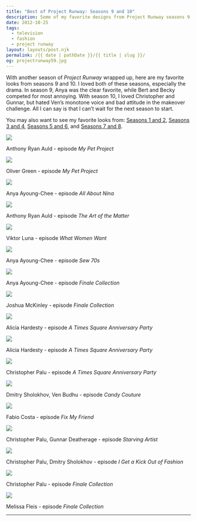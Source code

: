 ```yaml
---
title: "Best of Project Runway: Seasons 9 and 10"
description: Some of my favorite designs from Project Runway seasons 9 and 10.
date: 2012-10-25
tags: 
  - television
  - fashion
  - project runway
layout: layouts/post.njk
permalink: /{{ date | pathDate }}/{{ title | slug }}/
og: projectrunway59.jpg
---
```


With another season of _Project Runway_ wrapped up, here are my favorite looks from seasons 9 and 10. I loved both of these seasons, especially the drama. In season 9, Anya was the clear favorite, while Bert and Becky competed for most annoying. With season 10, I loved Christopher and Gunnar, but hated Ven’s monotone voice and bad attitude in the makeover challenge. All I can say is that I can’t wait for the next season to start.

You may also want to see my favorite looks from: [Seasons 1 and 2](/2011/01/31/best-of-project-runway-seasons-1-and-2/), [Seasons 3 and 4](/2011/02/07/best-of-project-runway-seasons-3-and-4/), [Seasons 5 and 6](/2011/02/13/best-of-project-runway-seasons-5-and-6/), and [Seasons 7 and 8](/2011/03/03/best-of-project-runway-seasons-7-and-8/).

![](/img/projectrunway47.jpg)

Anthony Ryan Auld - episode _My Pet Project_

![](/img/projectrunway48.jpg)

Oliver Green - episode _My Pet Project_

![](/img/projectrunway49.jpg)

Anya Ayoung-Chee - episode _All About Nina_

![](/img/projectrunway50.jpg)

Anthony Ryan Auld - episode _The Art of the Matter_

![](/img/projectrunway52.jpg)

Viktor Luna - episode _What Women Want_

![](/img/projectrunway53.jpg)

Anya Ayoung-Chee - episode _Sew 70s_

![](/img/projectrunway54.jpg)

Anya Ayoung-Chee - episode _Finale Collection_

![](/img/projectrunway55.jpg)

Joshua McKinley - episode _Finale Collection_

![](/img/projectrunway56.jpg)

Alicia Hardesty - episode _A Times Square Anniversary Party_

![](/img/projectrunway57.jpg)

Alicia Hardesty - episode _A Times Square Anniversary Party_

![](/img/projectrunway58.jpg)

Christopher Palu - episode _A Times Square Anniversary Party_

![](/img/projectrunway59.jpg)

Dmitry Sholokhov, Ven Budhu - episode _Candy Couture_

![](/img/projectrunway60.jpg)

Fabio Costa - episode _Fix My Friend_

![](/img/projectrunway61.jpg)

Christopher Palu, Gunnar Deatherage - episode _Starving Artist_

![](/img/projectrunway62.jpg)

Christopher Palu, Dmitry Sholokhov - episode _I Get a Kick Out of Fashion_

![](/img/projectrunway63.jpg)

Christopher Palu - episode _Finale Collection_

![](/img/projectrunway64.jpg)

Melissa Fleis - episode _Finale Collection_

---
